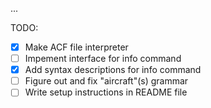 ...

TODO:
- [x] Make ACF file interpreter
- [ ] Impement interface for info command
- [x] Add syntax descriptions for info command
- [ ] Figure out and fix "aircraft"(s) grammar
- [ ] Write setup instructions in README file
